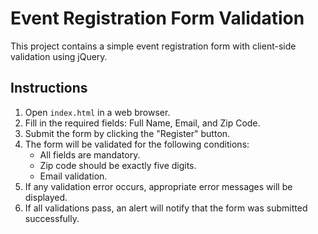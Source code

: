 # Event Registration Form Validation

This project contains a simple event registration form with client-side validation using jQuery.

## Instructions

1. Open `index.html` in a web browser.
2. Fill in the required fields: Full Name, Email, and Zip Code.
3. Submit the form by clicking the "Register" button.
4. The form will be validated for the following conditions:
   - All fields are mandatory.
   - Zip code should be exactly five digits.
   - Email validation.
5. If any validation error occurs, appropriate error messages will be displayed.
6. If all validations pass, an alert will notify that the form was submitted successfully.

